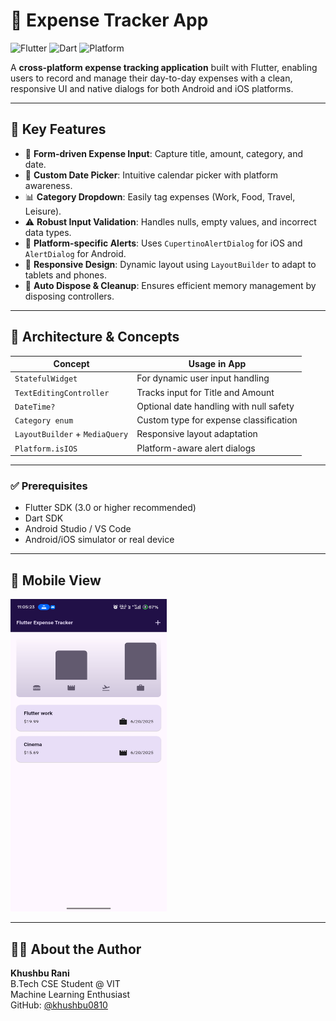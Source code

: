 # 💸 Expense Tracker App

![Flutter](https://img.shields.io/badge/Flutter-%2302569B.svg?style=for-the-badge&logo=flutter&logoColor=white)
![Dart](https://img.shields.io/badge/Dart-%230175C2.svg?style=for-the-badge&logo=dart&logoColor=white)
![Platform](https://img.shields.io/badge/Platform-Android%20%7C%20iOS-blue?style=for-the-badge)

A **cross-platform expense tracking application** built with Flutter, enabling users to record and manage their day-to-day expenses with a clean, responsive UI and native dialogs for both Android and iOS platforms.

---

## 🚀 Key Features

- 🧾 **Form-driven Expense Input**: Capture title, amount, category, and date.
- 📅 **Custom Date Picker**: Intuitive calendar picker with platform awareness.
- 📊 **Category Dropdown**: Easily tag expenses (Work, Food, Travel, Leisure).
- ⚠️ **Robust Input Validation**: Handles nulls, empty values, and incorrect data types.
- 💬 **Platform-specific Alerts**: Uses `CupertinoAlertDialog` for iOS and `AlertDialog` for Android.
- 🧩 **Responsive Design**: Dynamic layout using `LayoutBuilder` to adapt to tablets and phones.
- 🧹 **Auto Dispose & Cleanup**: Ensures efficient memory management by disposing controllers.

---

## 🧠 Architecture & Concepts

| Concept                        | Usage in App                                  |
|--------------------------------|-----------------------------------------------|
| `StatefulWidget`               | For dynamic user input handling               |
| `TextEditingController`        | Tracks input for Title and Amount             |
| `DateTime?`                    | Optional date handling with null safety       |
| `Category enum`                | Custom type for expense classification        |
| `LayoutBuilder` + `MediaQuery` | Responsive layout adaptation                  |
| `Platform.isIOS`               | Platform-aware alert dialogs                  |

---

### ✅ Prerequisites

- Flutter SDK (3.0 or higher recommended)
- Dart SDK
- Android Studio / VS Code
- Android/iOS simulator or real device

---

## 📱 Mobile View

<img src="https://github.com/khushbu0810/Expense-Tracker/blob/master/1000031271.jpg?raw=true" alt="Mobile UI" width="250" height="500"/>

---

## 🙋‍♀️ About the Author

**Khushbu Rani**  
B.Tech CSE Student @ VIT  
Machine Learning Enthusiast  
GitHub: [@khushbu0810](https://github.com/khushbu0810)  

